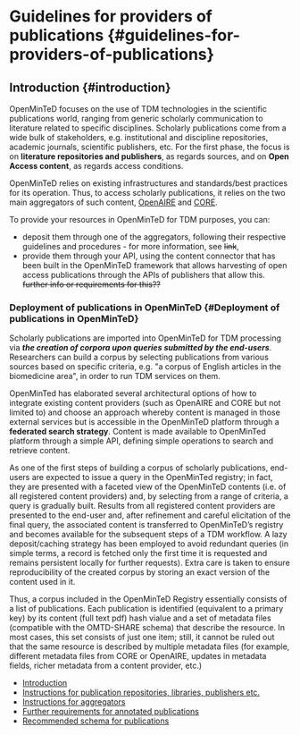 # Guidelines for providers of publications {#guidelines-for-providers-of-publications}

## Introduction {#introduction}

OpenMinTeD focuses on the use of TDM technologies in the scientific publications world, ranging from generic scholarly communication to literature related to specific disciplines. Scholarly publications come from a wide bulk of stakeholders, e.g. institutional and discipline repositories, academic journals, scientific publishers, etc. For the first phase, the focus is on **literature repositories and publishers**, as regards sources, and on **Open Access content**, as regards access conditions.

OpenMinTeD relies on existing infrastructures and standards/best practices for its operation. Thus, to access scholarly publications, it relies on the two main aggregators of such content, [OpenAIRE](http://www.openaire.eu) and [CORE](http://core.ac.uk). 

To provide your resources in OpenMinTeD for TDM purposes, you can:
* deposit them through one of the aggregators, following their respective guidelines and procedures - for more information, see ~~link~~,
* provide them through your API, using the content connector that has been built in the OpenMinTeD framework that allows harvesting of open access publications through the APIs of publishers that allow this. ~~further info or requirements for this??~~



### Deployment of publications in OpenMinTeD {#Deployment of publications in OpenMinTeD}
Scholarly publications are imported into OpenMinTeD for TDM processing via _**the creation of corpora upon queries submitted by the end-users**_. 
Researchers can build a corpus by selecting publications from various sources based on specific criteria, e.g. "a corpus of English articles in the biomedicine area", in order to run TDM services on them. 

OpenMinTed has elaborated several architectural options of how to integrate existing content providers (such as OpenAIRE and CORE but not limited to) and choose an approach whereby content is managed in those external services but is accessible in the OpenMinTeD platform through a **federated search strategy**. Content is made available to OpenMinTed platform through a simple API, defining simple operations to search and retrieve content. 

As one of the first steps of building a corpus of scholarly publications, end-users are expected to issue a query in the OpenMinTed registry; in fact, they are presented with a faceted view of the OpenMinTeD contents \(i.e. of all registered content providers\) and, by selecting from a range of criteria, a query is gradually built. Results from all registered content providers are presented to the end-user and, after refinement and careful elicitation of the final query, the associated content is transferred to OpenMinTeD’s registry and becomes available for the subsequent steps of a TDM workflow. A lazy deposit/caching strategy has been employed to avoid redundant queries (in simple terms, a record is fetched only the first time it is requested and remains persistent locally for further requests). Extra care is taken to ensure reproducibility of the created corpus by storing an exact version of the content used in it.

Thus, a corpus included in the OpenMinTeD Registry essentially consists of a list of publications. Each publication is identified (equivalent to a primary key) by its content (full text pdf) hash vialue and a set of metadata files (compatible with the OMTD-SHARE schema) that describe the resource. In most cases, this set consists of just one item; still, it cannot be ruled out that the same resource is described by multiple metadata files (for example, different metadata files from CORE or OpenAIRE, updates in metadata fields, richer metadata from a content provider, etc.) 




* [Introduction](/introductory-remarks.md)
* [Instructions for publication repositories, libraries, publishers etc.](/guidelines_for_providers_of_publications/instructions_for_publication_repositories_librari.md)
* [Instructions for aggregators](/guidelines_for_providers_of_publications/instructions_for_aggregators.md)
* [Further requirements for annotated publications](/guidelines_for_providers_of_publications/further-requirements-for-annotated-publications.md)
* [Recommended schema for publications](/guidelines_for_providers_of_publications/recommended_schema_for_publications.md)



